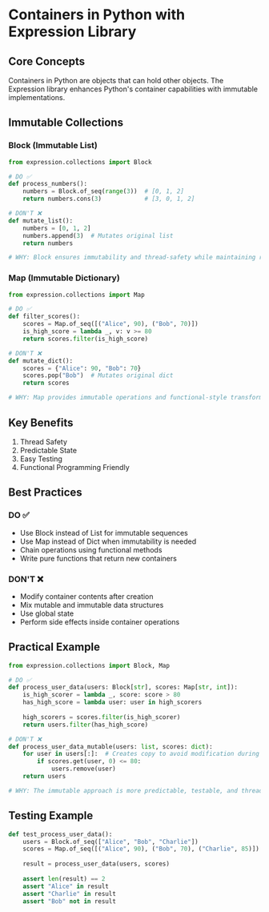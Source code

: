 # Containers in Python with Expression Library

## Core Concepts

Containers in Python are objects that can hold other objects. The Expression library enhances Python's container capabilities with immutable implementations.

## Immutable Collections

### Block (Immutable List)

```python
from expression.collections import Block

# DO ✅
def process_numbers():
    numbers = Block.of_seq(range(3))  # [0, 1, 2]
    return numbers.cons(3)            # [3, 0, 1, 2]

# DON'T ❌
def mutate_list():
    numbers = [0, 1, 2]
    numbers.append(3)  # Mutates original list
    return numbers

# WHY: Block ensures immutability and thread-safety while maintaining readability
```

### Map (Immutable Dictionary)

```python
from expression.collections import Map

# DO ✅
def filter_scores():
    scores = Map.of_seq([("Alice", 90), ("Bob", 70)])
    is_high_score = lambda _, v: v >= 80
    return scores.filter(is_high_score)

# DON'T ❌
def mutate_dict():
    scores = {"Alice": 90, "Bob": 70}
    scores.pop("Bob")  # Mutates original dict
    return scores

# WHY: Map provides immutable operations and functional-style transformations
```

## Key Benefits

1. Thread Safety
2. Predictable State
3. Easy Testing
4. Functional Programming Friendly

## Best Practices

### DO ✅
- Use Block instead of List for immutable sequences
- Use Map instead of Dict when immutability is needed
- Chain operations using functional methods
- Write pure functions that return new containers

### DON'T ❌
- Modify container contents after creation
- Mix mutable and immutable data structures
- Use global state
- Perform side effects inside container operations

## Practical Example

```python
from expression.collections import Block, Map

# DO ✅
def process_user_data(users: Block[str], scores: Map[str, int]):
    is_high_scorer = lambda _, score: score > 80
    has_high_score = lambda user: user in high_scorers
    
    high_scorers = scores.filter(is_high_scorer)
    return users.filter(has_high_score)

# DON'T ❌
def process_user_data_mutable(users: list, scores: dict):
    for user in users[:]:  # Creates copy to avoid modification during iteration
        if scores.get(user, 0) <= 80:
            users.remove(user)
    return users

# WHY: The immutable approach is more predictable, testable, and thread-safe
```

## Testing Example

```python
def test_process_user_data():
    users = Block.of_seq(["Alice", "Bob", "Charlie"])
    scores = Map.of_seq([("Alice", 90), ("Bob", 70), ("Charlie", 85)])
    
    result = process_user_data(users, scores)
    
    assert len(result) == 2
    assert "Alice" in result
    assert "Charlie" in result
    assert "Bob" not in result
